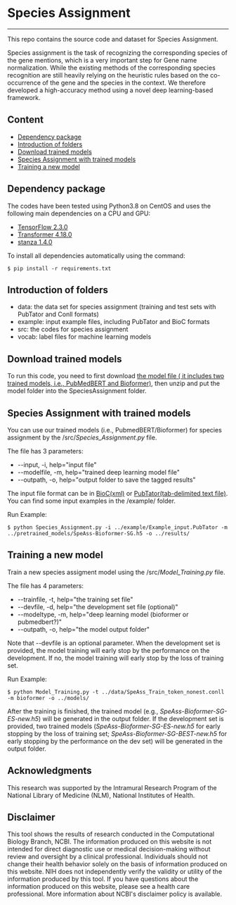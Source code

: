 # Species Assignment
***
This repo contains the source code and dataset for Species Assignment.

Species assignment is the task of recognizing the corresponding species of the gene mentions, which is a very important step for Gene name normalization. While the existing methods of the corresponding species recognition are still heavily relying on the heuristic rules based on the co-occurrence of the gene and the species in the context. We therefore developed a high-accuracy method using a novel deep learning-based framework.


## Content
- [Dependency package](#package)
- [Introduction of folders](#intro)
- [Download trained models](#model)
- [Species Assignment with trained models](#tagging)
- [Training a new model](#training)


## Dependency package
<a name="package"></a>
The codes have been tested using Python3.8 on CentOS and uses the following main dependencies on a CPU and GPU:
- [TensorFlow 2.3.0](https://www.tensorflow.org/)
- [Transformer 4.18.0](https://huggingface.co/docs/transformers/installation)
- [stanza 1.4.0](stanfordnlp.github.io/stanza/)


To install all dependencies automatically using the command:

    $ pip install -r requirements.txt

## Introduction of folders
<a name="intro"></a>

- data: the data set for species assignment (training and test sets with PubTator and Conll formats)
- example: input example files, including PubTator and BioC formats
- src: the codes for species assignment
- vocab: label files for machine learning models


## Download trained models
<a name="model"></a>
To run this code, you need to first download [the model file ( it includes two trained models, i.e., PubMedBERT and Bioformer)](https://ftp.ncbi.nlm.nih.gov/pub/lu/BC7DrugProt/speass_trained_models.zip), then unzip and put the model folder into the SpeciesAssignment folder.


## Species Assignment with trained models
<a name="tagging"></a>
You can use our trained models (i.e., PubmedBERT/Bioformer) for species assignment by the  /src/*Species_Assignment.py* file.

The file has 3 parameters:

- --input, -i, help="input file"
- --modelfile, -m, help="trained deep learning model file"
- --outpath, -o, help="output folder to save the tagged results"

The input file format can be in [BioC(xml)](bioc.sourceforge.net) or [PubTator(tab-delimited text file)](ncbi.nlm.nih.gov/research/pubtator/). You can find some input examples in the /example/ folder.

Run Example:

    $ python Species_Assignment.py -i ../example/Example_input.PubTator -m ../pretrained_models/SpeAss-Bioformer-SG.h5 -o ../results/



## Training a new model
<a name="training"></a>
Train a new species assigment model using the /src/*Model_Training.py* file.

The file has 4 parameters:

- --trainfile, -t, help="the training set file"
- --devfile, -d, help="the development set file (optional)"
- --modeltype, -m, help="deep learning model (bioformer or pubmedbert?)"
- --outpath, -o, help="the model output folder"

Note that --devfile is an optional parameter. When the development set is provided, the model training will early stop by the performance on the development. If no, the model training will early stop by the loss of training set. 

Run Example:

    $ python Model_Training.py -t ../data/SpeAss_Train_token_nonest.conll -m bioformer -o ../models/

After the training is finished, the trained model (e.g., *SpeAss-Bioformer-SG-ES-new.h5*) will be generated in the output folder. If the development set is provided, two trained models (*SpeAss-Bioformer-SG-ES-new.h5* for early stopping by the loss of training set; *SpeAss-Bioformer-SG-BEST-new.h5* for early stopping by the performance on the dev set) will be generated in the output folder.


## Acknowledgments
This research was supported by the Intramural Research Program of the National Library of Medicine (NLM), National Institutes of Health.

## Disclaimer
This tool shows the results of research conducted in the Computational Biology Branch, NCBI. The information produced on this website is not intended for direct diagnostic use or medical decision-making without review and oversight by a clinical professional. Individuals should not change their health behavior solely on the basis of information produced on this website. NIH does not independently verify the validity or utility of the information produced by this tool. If you have questions about the information produced on this website, please see a health care professional. More information about NCBI's disclaimer policy is available.
